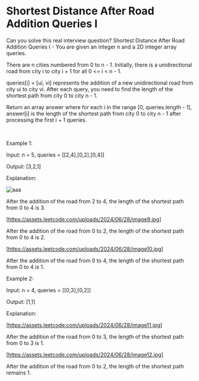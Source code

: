 # Shortest Distance After Road Addition Queries I

Can you solve this real interview question? Shortest Distance After Road Addition Queries I - You are given an integer n and a 2D integer array queries.

There are n cities numbered from 0 to n - 1. Initially, there is a unidirectional road from city i to city i + 1 for all 0 <= i < n - 1.

queries[i] = [ui, vi] represents the addition of a new unidirectional road from city ui to city vi. After each query, you need to find the length of the shortest path from city 0 to city n - 1.

Return an array answer where for each i in the range [0, queries.length - 1], answer[i] is the length of the shortest path from city 0 to city n - 1 after processing the first i + 1 queries.

 

Example 1:

Input: n = 5, queries = [[2,4],[0,2],[0,4]]

Output: [3,2,1]

Explanation:

![aaa](https://assets.leetcode.com/uploads/2024/06/28/image8.jpg)

After the addition of the road from 2 to 4, the length of the shortest path from 0 to 4 is 3.

[https://assets.leetcode.com/uploads/2024/06/28/image9.jpg]

After the addition of the road from 0 to 2, the length of the shortest path from 0 to 4 is 2.

[https://assets.leetcode.com/uploads/2024/06/28/image10.jpg]

After the addition of the road from 0 to 4, the length of the shortest path from 0 to 4 is 1.

Example 2:

Input: n = 4, queries = [[0,3],[0,2]]

Output: [1,1]

Explanation:

[https://assets.leetcode.com/uploads/2024/06/28/image11.jpg]

After the addition of the road from 0 to 3, the length of the shortest path from 0 to 3 is 1.

[https://assets.leetcode.com/uploads/2024/06/28/image12.jpg]

After the addition of the road from 0 to 2, the length of the shortest path remains 1.
